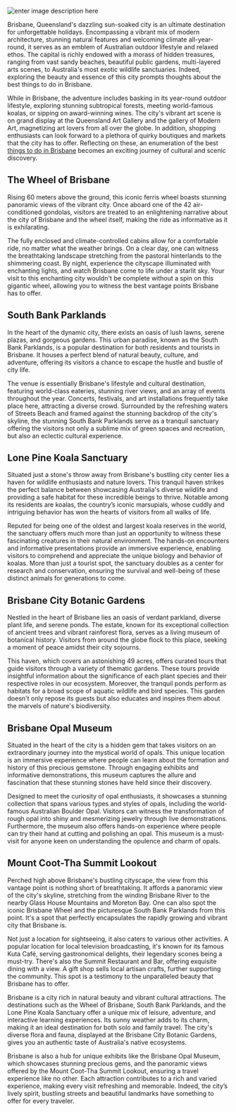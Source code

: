 ![enter image description here](https://i.ibb.co/mvhVnsG/imaf.png)

Brisbane, Queensland's dazzling sun-soaked city is an ultimate destination for unforgettable holidays. Encompassing a vibrant mix of modern architecture, stunning natural features and welcoming climate all-year-round, it serves as an emblem of Australian outdoor lifestyle and relaxed ethos. The capital is richly endowed with a morass of hidden treasures, ranging from vast sandy beaches, beautiful public gardens, multi-layered arts scenes, to Australia's most exotic wildlife sanctuaries. Indeed, exploring the beauty and essence of this city prompts thoughts about the best things to do in Brisbane.  
  
While in Brisbane, the adventure includes basking in its year-round outdoor lifestyle, exploring stunning subtropical forests, meeting world-famous koalas, or sipping on award-winning wines. The city's vibrant art scene is on grand display at the Queensland Art Gallery and the gallery of Modern Art, magnetizing art lovers from all over the globe. In addition, shopping enthusiasts can look forward to a plethora of quirky boutiques and markets that the city has to offer. Reflecting on these, an enumeration of the best [things to do in Brisbane](https://travelmedia.biz/best-things-to-do-in-brisbane/) becomes an exciting journey of cultural and scenic discovery.

## The Wheel of Brisbane

Rising 60 meters above the ground, this iconic ferris wheel boasts stunning panoramic views of the vibrant city. Once aboard one of the 42 air-conditioned gondolas, visitors are treated to an enlightening narrative about the city of Brisbane and the wheel itself, making the ride as informative as it is exhilarating.  
  
The fully enclosed and climate-controlled cabins allow for a comfortable ride, no matter what the weather brings. On a clear day, one can witness the breathtaking landscape stretching from the pastoral hinterlands to the shimmering coast. By night, experience the cityscape illuminated with enchanting lights, and watch Brisbane come to life under a starlit sky. Your visit to this enchanting city wouldn't be complete without a spin on this gigantic wheel, allowing you to witness the best vantage points Brisbane has to offer.

## South Bank Parklands

In the heart of the dynamic city, there exists an oasis of lush lawns, serene plazas, and gorgeous gardens. This urban paradise, known as the South Bank Parklands, is a popular destination for both residents and tourists in Brisbane. It houses a perfect blend of natural beauty, culture, and adventure, offering its visitors a chance to escape the hustle and bustle of city life.  
  
The venue is essentially Brisbane's lifestyle and cultural destination, featuring world-class eateries, stunning river views, and an array of events throughout the year. Concerts, festivals, and art installations frequently take place here, attracting a diverse crowd. Surrounded by the refreshing waters of Streets Beach and framed against the stunning backdrop of the city's skyline, the stunning South Bank Parklands serve as a tranquil sanctuary offering the visitors not only a sublime mix of green spaces and recreation, but also an eclectic cultural experience.

## Lone Pine Koala Sanctuary

Situated just a stone's throw away from Brisbane's bustling city center lies a haven for wildlife enthusiasts and nature lovers. This tranquil haven strikes the perfect balance between showcasing Australia's diverse wildlife and providing a safe habitat for these incredible beings to thrive. Notable among its residents are koalas, the country’s iconic marsupials, whose cuddly and intriguing behavior has won the hearts of visitors from all walks of life.  
  
Reputed for being one of the oldest and largest koala reserves in the world, the sanctuary offers much more than just an opportunity to witness these fascinating creatures in their natural environment. The hands-on encounters and informative presentations provide an immersive experience, enabling visitors to comprehend and appreciate the unique biology and behavior of koalas. More than just a tourist spot, the sanctuary doubles as a center for research and conservation, ensuring the survival and well-being of these distinct animals for generations to come.

## Brisbane City Botanic Gardens

Nestled in the heart of Brisbane lies an oasis of verdant parkland, diverse plant life, and serene ponds. The estate, known for its exceptional collection of ancient trees and vibrant rainforest flora, serves as a living museum of botanical history. Visitors from around the globe flock to this place, seeking a moment of peace amidst their city sojourns.  
  
This haven, which covers an astonishing 49 acres, offers curated tours that guide visitors through a variety of thematic gardens. These tours provide insightful information about the significance of each plant species and their respective roles in our ecosystem. Moreover, the tranquil ponds perform as habitats for a broad scope of aquatic wildlife and bird species. This garden doesn't only repose its guests but also educates and inspires them about the marvels of nature's biodiversity.

## Brisbane Opal Museum

Situated in the heart of the city is a hidden gem that takes visitors on an extraordinary journey into the mystical world of opals. This unique location is an immersive experience where people can learn about the formation and history of this precious gemstone. Through engaging exhibits and informative demonstrations, this museum captures the allure and fascination that these stunning stones have held since their discovery.  
  
Designed to meet the curiosity of opal enthusiasts, it showcases a stunning collection that spans various types and styles of opals, including the world-famous Australian Boulder Opal. Visitors can witness the transformation of rough opal into shiny and mesmerizing jewelry through live demonstrations. Furthermore, the museum also offers hands-on experience where people can try their hand at cutting and polishing an opal. This museum is a must-visit for anyone keen on understanding the opulence and charm of opals.

## Mount Coot-Tha Summit Lookout

Perched high above Brisbane's bustling cityscape, the view from this vantage point is nothing short of breathtaking. It affords a panoramic view of the city's skyline, stretching from the winding Brisbane River to the nearby Glass House Mountains and Moreton Bay. One can also spot the iconic Brisbane Wheel and the picturesque South Bank Parklands from this point. It's a spot that perfectly encapsulates the rapidly growing and vibrant city that Brisbane is.  
  
Not just a location for sightseeing, it also caters to various other activities. A popular location for local television broadcasting, it's known for its famous Kuta Café, serving gastronomical delights, their legendary scones being a must-try. There's also the Summit Restaurant and Bar, offering exquisite dining with a view. A gift shop sells local artisan crafts, further supporting the community. This spot is a testimony to the unparalleled beauty that Brisbane has to offer.

Brisbane is a city rich in natural beauty and vibrant cultural attractions. The destinations such as the Wheel of Brisbane, South Bank Parklands, and the Lone Pine Koala Sanctuary offer a unique mix of leisure, adventure, and interactive learning experiences. Its sunny weather adds to its charm, making it an ideal destination for both solo and family travel. The city's diverse flora and fauna, displayed at the Brisbane City Botanic Gardens, gives you an authentic taste of Australia's native ecosystems.  
  
Brisbane is also a hub for unique exhibits like the Brisbane Opal Museum, which showcases stunning precious gems, and the panoramic views offered by the Mount Coot-Tha Summit Lookout, ensuring a travel experience like no other. Each attraction contributes to a rich and varied experience, making every visit refreshing and memorable. Indeed, the city’s lively spirit, bustling streets and beautiful landmarks have something to offer for every traveler.
